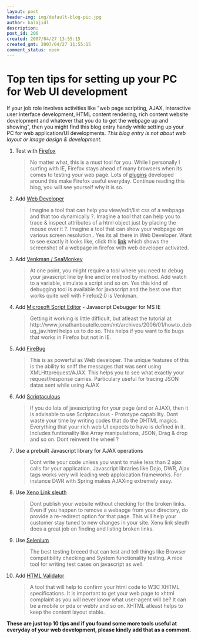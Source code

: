 ```yaml
---
layout: post
header-img: img/default-blog-pic.jpg
author: balajidl
description: 
post_id: 206
created: 2007/04/27 13:55:15
created_gmt: 2007/04/27 11:55:15
comment_status: open
---
```


# Top ten tips for setting up your PC for Web UI development

<p>If your job role involves activities like "web page scripting, AJAX, interactive user interface development, HTML content rendering, rich content website development and whatever that you do to get the webpage up and showing", then you might find this blog entry handy while setting up your PC for web application/UI developments.
<i>This blog entry is not about web layout or image design &amp; development.</i>
<!--more-->
<ol>
<li>Test with <a href="http://www.mozilla.com/en-US/firefox/all.html">Firefox</a>
<blockquote>No matter what, this is a must tool for you. While I personally I surfing with IE, Firefox stays ahead of many browsers when its comes to testing your web page. Lots of <a href="https://addons.mozilla.org/en-US/firefox/addon/2207">plugins</a> developed around this make Firefox useful everyday. Continue reading this blog, you will see yourself why it is so.</blockquote>
</li>
<li>Add <a href="http://chrispederick.com/work/webdeveloper/">Web Developer</a>
<blockquote>Imagine a tool that can help you view/edit/list css of a webpage and that too dynamically ?. Imagine a tool that can help you to trace &amp; inspect attributes of a html object just by placing the mouse over it ?. Imagine a tool that can show your webpage on various screen resolution.. Yes its all there in Web Developer. Want to see exactly it looks like, click this <a title="web developer screen shot" href="http://xebee.xebia.in/wp-content/uploads/2007/04/webdeveoper_snap.gif">
link</a> which shows the screenshot of a webpage in firefox with web developer activated.</blockquote>
</li>
<li>Add <a href="http://www.mozilla.org/projects/venkman/">Venkman / SeaMonkey </a>
<blockquote>At one point, you might require a tool where you need to debug your javascript line by line and/or method by method. Add watch to a variable, simulate a script and so on. Yes this kind of debugging tool is available for javascript and the best one that works quite well with Firefox2.0 is Venkman.</blockquote>
</li>
<li>Add <a href="http://www.jonathanboutelle.com/mt/archives/2006/01/howto_debug_jav.html">Microsoft Script Editor</a> - Javascript Debugger for MS IE
<blockquote>Getting it working is little difficult, but atleast the tutorial at http://www.jonathanboutelle.com/mt/archives/2006/01/howto_debug_jav.html helps us to do so. This helps if you want to fix bugs that works in Firefox but not in IE.</blockquote>
</li>
<li>Add <a href="https://addons.mozilla.org/en-US/firefox/addon/1843">FireBug</a>
<blockquote>This is as powerful as Web developer. The unique features of this is the ability to sniff the messages that was sent using XMLHttprequest/AJAX. This helps you to see what exactly your request/response carries. Particulary useful for tracing JSON datas sent while using AJAX</blockquote>
</li>
<li>Add <a href="http://wiki.script.aculo.us/scriptaculous/show/Usage">Scriptaculous</a>
<blockquote>If you do lots of javascripting for your page (and or AJAX), then it is advisable to use Scriptaculous - Prototype capability. Dont waste your time by writing codes that do the DHTML magics. Everything that your rich web UI expects to have is defined in it. Includes funtionality like Array manipulations, JSON, Drag &amp; drop and so on. Dont reinvent the wheel ?</blockquote>
</li>
<li>Use a prebuilt Javascript library for AJAX operations
<blockquote>Dont write your code unless you want to make less than 2 ajax calls for your application. Javascript libraries like Dojo, DWR, Ajax tags works very will leading web apploication frameworks. For instance DWR with Spring makes AJAXing extremely easy.</blockquote>
</li>
<li>Use <a href="http://home.snafu.de/tilman/xenulink.html">Xeno Link sleuth</a>
<blockquote>Dont publish your website without checking for the broken links. Even if you happen to remove a webapge from your directory, do provide a re-redirect option for that page. This will help your customer stay tuned to new changes in your site. Xenu link sleuth does a great job on finding and listing broken links.</blockquote>
</li>
<li>Use <a href="http://www.openqa.org/selenium/">Selenium</a>
<blockquote>The best testing breeed that can test and tell things like Browser compatibility checking and System functionality testing. A nice tool for writing test cases on javascript as well.</blockquote>
</li>
<li>Add <a href="https://addons.mozilla.org/en-US/firefox/addon/887">HTML Validator</a>
<blockquote>A tool that will help to confirm your html code to W3C XHTML specifications. It is important to get your web page to xhtml complaint as you will never know what user-agent will be? It can be a mobile or pda or webtv and so on. XHTML atleast helps to keep the content layout stable.</blockquote>
</li>
</ol>
<strong>These are just top 10 tips and if you found some more tools useful at everyday of your web development, please kindly add that as a comment. </strong></p>